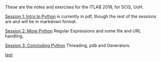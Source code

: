 These are the notes and exercises for the ITLAB 2018, for SCIS, UoH.

[Session 1: Intro to Python](https://github.com/akshaybadola/itlab2018/blob/master/slides/1-Intro.pdf)
is currently in pdf, though the rest of the sessions are and will be
in markdown format.

[Session 2: More Python](./2-pyapps.md)
Regular Expressions and some file and URL handling.

[Session 3: Concluding Python](./3-concluding_python.md)
Threading, pdb and Generators.

[test](./test.md)
